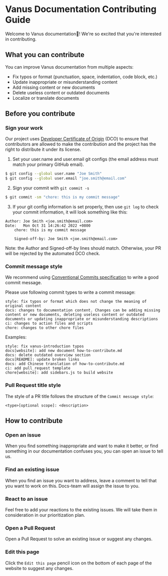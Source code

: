 # Vanus Documentation Contributing Guide

Welcome to Vanus documentation👋! We're so excited that you're interested in contributing.

## What you can contribute

You can improve Vanus documentation from multiple aspects:

- Fix typos or format (punctuation, space, indentation, code block, etc.)
- Update inappropriate or misunderstanding content
- Add missing content or new documents
- Delete useless content or outdated documents
- Localize or translate documents

## Before you contribute

### Sign your work

Our project uses [Developer Certificate of Origin](https://developercertificate.org/) (DCO) to ensure that contributors are allowed to make the contribution and the project has the right to distribute it under its license.

1. Set your user.name and user.email git configs (the email address must match your primary GitHub email).
```bash
$ git config --global user.name "Joe Smith" 
$ git config --global user.email "joe.smith@email.com"
```
2. Sign your commit with `git commit -s`
```bash
$ git commit -sm "chore: this is my commit message"
```
3. If your git config information is set properly, then use `git log` to check your commit information, it will look something like this:
```
Author: Joe Smith <joe.smith@email.com>
Date:   Mon Oct 31 14:26:42 2022 +0800
    chore: this is my commit message
    
    Signed-off-by: Joe Smith <joe.smith@email.com>
```
Note: the Author and Signed-off-by lines should match. Otherwise, your PR will be rejected by the automated DCO check.

### Commit message style

We recommend using [Conventional Commits specification](https://www.conventionalcommits.org/en/v1.0.0/) to write a good commit message.

Please use following commit types to write a commit message:

```shell
style: fix typos or format which does not change the meaning of original content
docs: changes to documentation content. Changes can be adding missing content or new documents, deleting useless content or outdated documents or updating inappropriate or misunderstanding descriptions
ci: changes to action files and scripts
chore: changes to other chore files
```

Examples:
```
style: fix vanus-introduction typos
docs[website]: add new document how-to-contribute.md
docs: delete outdated overview section
docs[README]: update broken links
docs: add Chinese translation of how-to-contribute.md
ci: add pull_request template
chore[website]: add sidebars.js to build website
```

### Pull Request title style

The style of a PR title follows the structure of the `Commit message style`:

```
<type>[optional scope]: <description>
```

## How to contribute

### Open an issue

When you find something inappropriate and want to make it better, or find something in our documentation confuses you, you 
can open an issue to tell us.

### Find an existing issue

When you find an issue you want to address, leave a comment to tell that you want to work on this. Docs-team will assign 
the issue to you.

### React to an issue

Feel free to add your reactions to the existing issues. We will take them in consideration in our prioritization plan.

### Open a Pull Request

Open a Pull Request to solve an existing issue or suggest any changes.

### Edit this page

Click the `Edit this page` pencil icon on the bottom of each page of the website to suggest any changes.